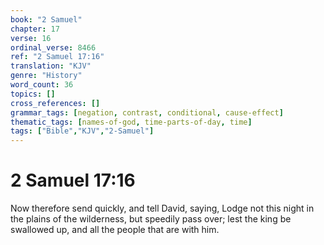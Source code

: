 ```yaml
---
book: "2 Samuel"
chapter: 17
verse: 16
ordinal_verse: 8466
ref: "2 Samuel 17:16"
translation: "KJV"
genre: "History"
word_count: 36
topics: []
cross_references: []
grammar_tags: [negation, contrast, conditional, cause-effect]
thematic_tags: [names-of-god, time-parts-of-day, time]
tags: ["Bible","KJV","2-Samuel"]
---
```


# 2 Samuel 17:16

Now therefore send quickly, and tell David, saying, Lodge not this night in the plains of the wilderness, but speedily pass over; lest the king be swallowed up, and all the people that are with him.
